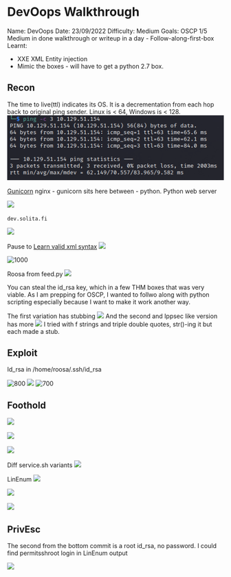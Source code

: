 # DevOops Walkthrough
Name: DevOops
Date:  23/09/2022
Difficulty:  Medium
Goals: OSCP 1/5 Medium in done walkthrough or writeup in a day  - Follow-along-first-box
Learnt:
- XXE XML Entity injection
- Mimic the boxes - will have to get a python 2.7 box.

## Recon

The time to live(ttl) indicates its OS. It is a decrementation from each hop back to original ping sender. Linux is < 64, Windows is < 128.
![ping](Screenshots/ping.png)

[Gunicorn](https://gunicorn.org/) nginx - gunicorn sits here between - python. Python web server

![](www-root.png)

```
dev.solita.fi
```

![](upload.png)

Pause to [Learn valid xml syntax](https://www.w3schools.com/XML/xml_syntax.asp)
![](trytestingfailing.png)

![1000](setbacktwothenforward.png)

Roosa from feed.py
![](roosa.png)

You can steal the id_rsa key, which in a few THM boxes that was very viable. As I am prepping for OSCP, I wanted to follwo along with python scripting especially because I want to make it work another way.

The first variation has stubbing
![](weirdstubs.png)
And the second and Ippsec like version has more
![](moreweirdstubs.png)
I tried with f strings and triple double quotes, str()-ing it but each made a stub. 

## Exploit

Id_rsa in /home/roosa/.ssh/id_rsa

![800](id_rsa.png )
![](firsttimemiss.png)
![700](userdottxt.png)


## Foothold
![](linenumone.png)

![](linenumtwo.png)

![](linenumthree.png)

Diff service.sh variants
![](diffservices.png)

LinEnum
![](bashhistauthkey.png)

![](authkey.png)

![](gitlog.png)

## PrivEsc
The second from the bottom commit is a root id_rsa, no password. I could find permitsshroot login in LinEnum output 

![](root.png)
